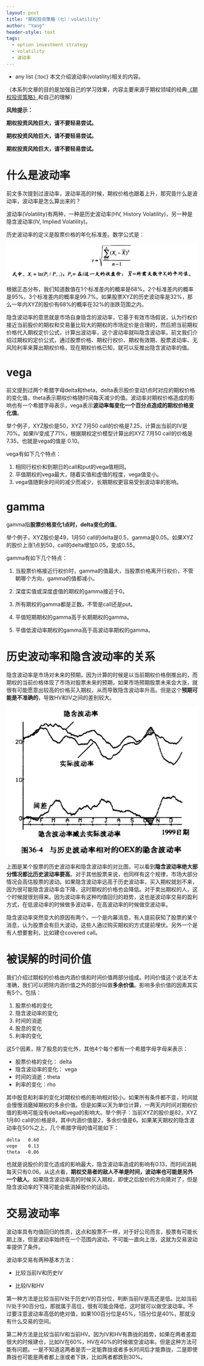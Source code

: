 ```yaml
---
layout: post
title: "期权投资策略（七）：volatility"
author: "Yang"
header-style: text
tags:
  - option investment strategy
  - volatility
  - 波动率
---
```


- any list
{:toc}
本文介绍波动率(volatility)相关的内容。

（本系列文章的目的是加强自己的学习效果，内容主要来源于期权领域的经典[《期权投资策略》](https://book.douban.com/subject/26345971/)和自己的理解）



**风险提示：**

**期权投资风险巨大，请不要轻易尝试。**

**期权投资风险巨大，请不要轻易尝试。**

**期权投资风险巨大，请不要轻易尝试。**



 # 什么是波动率

前文多次提到过波动率，波动率高的时候，期权价格也跟着上升，那究竟什么是波动率，波动率是怎么算出来的？

波动率(Volatility)有两种，一种是历史波动率(HV, History Volatility)，另一种是隐含波动率(IV, Implied Volatility)。

历史波动率的定义是股票价格的年化标准差。数学公式是：

![图一](/img/in-post/2021-04-14-option-strategy-volatility/post-volatility1.png)

根据正态分布，我们知道数值在1个标准差内的概率是68%，2个标准差内的概率是95%，3个标准差内的概率是99.7%。如果股票XYZ的历史波动率是32%，那么一年内XYZ的股价有68%的概率在32%的涨跌范围之内。

隐含波动率的意思就是市场自身隐含的波动率，它基于有效市场假说，认为行权价接近当前股价的期权和交易量比较大的期权的市场定价是合理的，然后把当前期权价格代入期权定价公式，计算出波动率，这个波动率就叫隐含波动率。前文我们介绍过期权的定价公式，通过股票价格、期权行权价、期权有效期、股票波动率、无风险利率来算出期权价格，现在期权价格已知，就可以反推出隐含波动率的值。



# vega

前文提到过两个希腊字母delta和theta，delta表示股价变动1点时对应的期权价格的变化值，theta表示期权价格随时间每天减少的值。波动率对期权价格造成的影响也有一个希腊字母表示，vega表示**波动率每变化一个百分点造成的期权价格变化值**。

举个例子，XYZ股价是50，XYZ 7月50 call的价格是7.25，计算出当前的IV是70%。如果IV变成了71%，根据期权定价模型计算出的XYZ 7月50 call的价格是7.35，也就是vega的值是 0.10。

vega有如下几个特点：

1. 相同行权价和到期日的call和put的vega值相同。
2. 平值期权的vega最大，随着实值和虚值的程度，vega值变小。
3. vega值随剩余时间的减少而减少，长期期权更容易受到波动率的影响。



# gamma

gamma指**股票价格变化1点时，delta变化的值**。

举个例子，XYZ股价是49，1月50 call的delta是0.5，gamma是0.05。如果XYZ的股价上涨1点到50，call的delta增加0.05，变成0.55。

gamma有如下几个特点：

1. 当股票价格接近行权价时，gamma的值最大，当股票价格离开行权价，不管朝哪个方向，gamma的值都减小。

2. 深度实值或深度虚值的期权的gamma接近于0。

3. 所有期权的gamma都是正数，不管是call还是put。
4. 平值短期期权的gamma高于长期期权的gamma。
5. 平值低波动率期权的gamma高于高波动率期权的gamma。



# 历史波动率和隐含波动率的关系

隐含波动率是市场对未来的预期，因为计算的时候是以当前期权价格倒推出的，而期权的当前价格体现了市场对股票未来的预期，如果市场预期股票未来会大涨，就很有可能愿意出较高的价格买入期权，从而导致隐含波动率升高。但是这个**预期可能是不准确的**，导致HV和IV之间的差别较大。

![图二](/img/in-post/2021-04-14-option-strategy-volatility/post-volatility2.png)

上图是某个股票的历史波动率和隐含波动率的对比图，可以看到**隐含波动率绝大部分情况都比历史波动率要高**。对于其他股票来说，也同样有这个规律，市场大部分情况会高估股票的波动。如果隐含波动率远高于历史波动率，买入期权就划不来，因为很可能隐含波动率会下降，这时期权的价格也会降低。对于卖出期权的人，这个时候就很划得来。因为波动率有这种均值回归的趋势，这也是波动率交易的盈利方式，在低波动率的时候做多波动率，在高波动率的时候做空波动率。

隐含波动率突然变大的原因有两个。一个是内幕消息，有人提前获知了股票的某个消息，认为股票会有巨大波动，这些人通过购买期权的方式提前埋伏。另外一个是有人想要套利，比如建仓covered call。



# 被误解的时间价值

我们介绍过期权的价格由内涵价值和时间价值两部分组成。时间价值这个说法不太准确，我们可以把除内涵价值之外的部分叫做**多余价值**。影响多余价值的因素其实有5个。包括：

1. 股票价格的变化
2. 隐含波动率的变化
3. 时间的消逝
4. 股息的变化
5. 利率的变化

这5个因素，除了股息的变化外，其他4个每个都有一个希腊字母字母来表示：

- 股票价格的变化： delta
- 隐含波动率的变化： vega
- 时间的消逝：theta
- 利率的变化：rho

其中股息和利率的变化对期权价格的影响相对较小。如果所有条件都不变，时间就会慢慢消磨掉期权的多余价值。但是如果以天为单位计算，一两天内时间对期权价值的影响可能没有delta和vega的影响大。举个例子：当前XYZ的股价是82，XYZ 1月80 call的价格是8，其中内涵价值是2，多余价值是6。如果某天期权的隐含波动率在50%之上，几个希腊字母的值可能如下：

```
delta   0.60
vege    0.13
theta  -0.06
```

也就是说股价的变化造成的影响最大，隐含波动率造成的影响有0.13，而时间消耗每天只有0.06。从这点看，**期权交易者的敌人不单是时间，波动率也可能是另外一个敌人**。如果隐含波动率高的时候买入期权，即使之后股价的方向猜对了，但是隐含波动率的下降可能会抵消掉股价的运动。



# 交易波动率

波动率具有均值回归的性质，这点和股票不一样，对于好公司而言，股票有可能长期上涨，但是波动率始终在一个范围内波动，不可能一直向上涨，这就为交易波动率提供了条件。

波动率交易有两种基本方法：

- 比较当前IV和历史IV

- 比较IV和HV

第一种方法是比较当前IV处于历史IV的百分位，判断当前IV是高还是低。比如当前IV处于90百分位，那就属于高位，很有可能会降低，这时就可以做空波动率。不过要注意波动率高低的绝对值，如果100百分位是45%，1百分位是40%，那就没有什么交易的空间。

第二种方法是比较当前IV和当前HV。因为IV和HV有靠拢的趋势，如果在两者差距很大的时候建仓，比如IV在60%，HV在40%的时候做空波动率。但是这种方法可能有问题。一是不知道这两者是否一定能靠拢或者多长时间后才能靠拢，二是即使靠拢也可能是两者都上涨或者下跌，比如两者都跌到30%。
